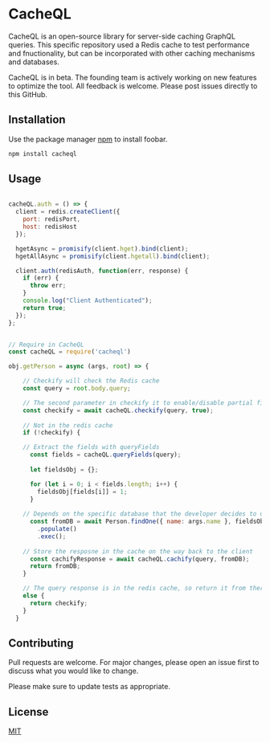 # CacheQL

CacheQL is an open-source library for server-side caching GraphQL queries. This specific repository used a Redis cache to test performance and fnuctionality, but can be incorporated with other caching mechanisms and databases.

CacheQL is in beta. The founding team is actively working on new features to optimize the tool. All feedback is welcome. Please post issues directly to this GitHub.

## Installation

Use the package manager [npm](https://www.npmjs.com/) to install foobar.

```bash
npm install cacheql
```

## Usage

```javascript

cacheQL.auth = () => {
  client = redis.createClient({
    port: redisPort,
    host: redisHost
  });

  hgetAsync = promisify(client.hget).bind(client);
  hgetAllAsync = promisify(client.hgetall).bind(client);

  client.auth(redisAuth, function(err, response) {
    if (err) {
      throw err;
    }
    console.log("Client Authenticated");
    return true;
  });
};

```


```javascript

// Require in CacheQL 
const cacheQL = require('cacheql') 

obj.getPerson = async (args, root) => {

    // Checkify will check the Redis cache
    const query = root.body.query;

    // The second parameter in checkify it to enable/disable partial field detection
    const checkify = await cacheQL.checkify(query, true);
    
    // Not in the redis cache
    if (!checkify) {

    // Extract the fields with queryFields
      const fields = cacheQL.queryFields(query);
      
      let fieldsObj = {};

      for (let i = 0; i < fields.length; i++) {
        fieldsObj[fields[i]] = 1;
      }
    
    // Depends on the specific database that the developer decides to use
      const fromDB = await Person.findOne({ name: args.name }, fieldsObj)
        .populate()
        .exec();
    
    // Store the resposne in the cache on the way back to the client
      const cachifyResponse = await cacheQL.cachify(query, fromDB);
      return fromDB;
    }

    // The query response is in the redis cache, so return it from there
    else {
      return checkify;
    }
  }

```
## Contributing
Pull requests are welcome. For major changes, please open an issue first to discuss what you would like to change.

Please make sure to update tests as appropriate.

## License
[MIT](https://choosealicense.com/licenses/mit/)